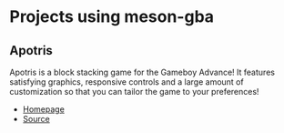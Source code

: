 # Projects using meson-gba

## Apotris

Apotris is a block stacking game for the Gameboy Advance! It features satisfying graphics,
responsive controls and a large amount of customization so that you can tailor the game to your
preferences!

- [Homepage](https://akouzoukos.com/apotris)
- [Source](https://gitea.com/akouzoukos/apotris/src/branch/ports)
